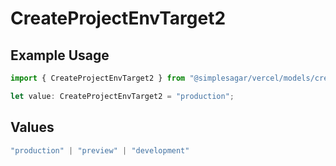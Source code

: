 # CreateProjectEnvTarget2

## Example Usage

```typescript
import { CreateProjectEnvTarget2 } from "@simplesagar/vercel/models/createprojectenvop.js";

let value: CreateProjectEnvTarget2 = "production";
```

## Values

```typescript
"production" | "preview" | "development"
```